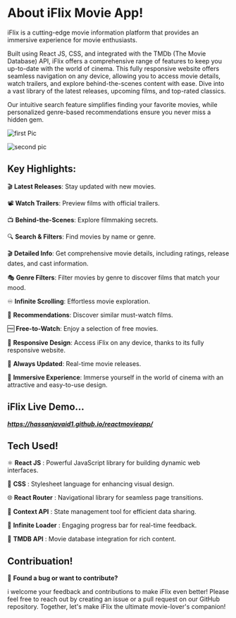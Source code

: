 # About iFlix Movie App!
iFlix is a cutting-edge movie information platform that provides an immersive experience for movie enthusiasts. 

Built using React JS, CSS, and integrated with the TMDb (The Movie Database) API, iFlix offers a comprehensive range of features to keep you up-to-date with the world of cinema. This fully responsive website offers seamless navigation on any device, allowing you to access movie details, watch trailers, and explore behind-the-scenes content with ease. Dive into a vast library of the latest releases, upcoming films, and top-rated classics.

Our intuitive search feature simplifies finding your favorite movies, while personalized genre-based recommendations ensure you never miss a hidden gem.

![first Pic](https://github.com/Hassanjavaid1/reactmovieapp/assets/128058491/d433fae6-4c2c-410d-939a-7325bcae930c)

![second pic](https://github.com/Hassanjavaid1/reactmovieapp/assets/128058491/0d3d197f-934e-4a73-92fa-6666b4cb9c77)

## Key Highlights:

🎬 __Latest Releases__: Stay updated with new movies.

📽️ __Watch Trailers__: Preview films with official trailers.

📺 __Behind-the-Scenes__: Explore filmmaking secrets.

🔍 __Search & Filters__: Find movies by name or genre.

🎬 __Detailed Info__: Get comprehensive movie details, including ratings, release dates, and cast information.

🎭 __Genre Filters__: Filter movies by genre to discover films that match your mood.

♾️ __Infinite Scrolling__: Effortless movie exploration.

📣 __Recommendations__: Discover similar must-watch films.

🆓 __Free-to-Watch__: Enjoy a selection of free movies.

🎥 __Responsive Design__: Access iFlix on any device, thanks to its fully responsive website.

🔄 __Always Updated__: Real-time movie releases.

🤩 __Immersive Experience__: Immerse yourself in the world of cinema with an attractive and easy-to-use design.

## iFlix Live Demo...
*__https://hassanjavaid1.github.io/reactmovieapp/__*

## Tech Used!

⚛️ __React JS__ : Powerful JavaScript library for building dynamic web interfaces.

🎨 __CSS__ : Stylesheet language for enhancing visual design.

🌐 __React Router__ : Navigational library for seamless page transitions.

🔄 __Context API__ : State management tool for efficient data sharing.

🔄 __Infinite Loader__ : Engaging progress bar for real-time feedback.

🎥 __TMDB API__ : Movie database integration for rich content.

## Contribuation!

🐞 __Found a bug or want to contribute?__

i welcome your feedback and contributions to make iFlix even better! Please feel free to reach out by creating an issue or a pull request on our GitHub repository. Together, let's make iFlix the ultimate movie-lover's companion!
